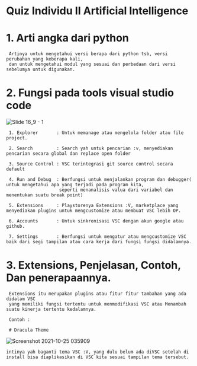 
# Quiz Individu II Artificial Intelligence


# 1. Arti angka dari python
  
     Artinya untuk mengetahui versi berapa dari python tsb, versi perubahan yang keberapa kali, 
     dan untuk mengetahui modul yang sesuai dan perbedaan dari versi sebelumya untuk digunakan.
      
     

# 2. Fungsi pada tools visual studio code

 ![Slide 16_9 - 1](https://user-images.githubusercontent.com/92994688/138611122-b1e0ff30-d7ab-4d7c-baa1-a6dc9d203572.png)


     1. Explorer       : Untuk memanage atau mengelola folder atau file project.
    
     2. Search         : Search yah untuk pencarian :v, menyediakan pencarian secara global dan replace open folder
    
     3. Source Control : VSC terintegrasi git source control secara default 
    
     4. Run and Debug  : Berfungsi untuk menjalankan program dan debugger( untuk mengetahui apa yang terjadi pada program kita,
                        seperti menanalisis valua dari variabel dan menentukan suatu break point)
       
     5. Extensions     : Playstorenya Extensions :V, marketplace yang menyediakan plugins untuk mengcustomize atau membuat VSC lebih OP.
    
     6. Accounts       : Untuk sinkronisasi VSC dengan akun google atau github.
    
     7. Settings       : Berfungsi untuk mengatur atau mengcustomize VSC baik dari segi tampilan atau cara kerja dari fungsi fungsi didalamnya.
    
# 3. Extensions, Penjelasan, Contoh, Dan penerapaannya.
     
     Extensions itu merupakan plugins atau fitur fitur tambahan yang ada didalam VSC
     yang memiliki fungsi tertentu untuk menmodifikasi VSC atau Menambah suatu kinerja tertentu kedalamnya.
     
     Contoh : 
     
     # Dracula Theme
     
![Screenshot 2021-10-25 035909](https://user-images.githubusercontent.com/92994688/138611104-43a70f10-0614-4664-b1bd-75ad202f6e71.png)
     
    intinya yah baganti tema VSC :V, yang dulu belum ada diVSC setelah di install bisa diaplikasikan di VSC kita sesuai tampilan tema tersebut. 

      
     
     
     


